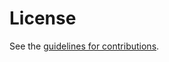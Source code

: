 # License

See the
[guidelines for contributions](https://github.com/buraglio/draft-ghnb-v6ops-rfc3849-update/blob/main/CONTRIBUTING.md).
